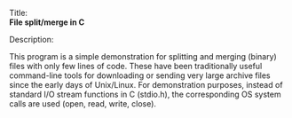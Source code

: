 Title:<br/>
<b>File split/merge in C</b>

Description:<br/>
<p>This program is a simple demonstration for splitting and merging (binary) files with only few lines of code. These have been traditionally useful command-line tools for downloading or sending very large archive files since the early days of Unix/Linux. For demonstration purposes, instead of standard I/O stream functions in C (stdio.h), the corresponding OS system calls are used (open, read, write, close).
